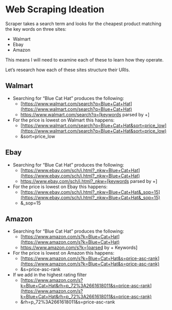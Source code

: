 # Web Scraping Ideation

Scraper takes a search term and looks for the cheapest product matching the key words on three sites:

- Walmart
- Ebay
- Amazon

This means I will need to examine each of these to learn how they operate.

Let’s research how each of these sites structure their URIs.

## Walmart

- Searching for “Blue Cat Hat” produces the following:
    - [https://www.walmart.com/search?q=Blue+Cat+Hat](https://www.walmart.com/search?q=Blue+Cat+Hat)
    - https://www.walmart.com/search?q=[keywords parsed by +]
- For the price is lowest on Walmart this happens:
    - [https://www.walmart.com/search?q=Blue+Cat+Hat&sort=price_low](https://www.walmart.com/search?q=Blue+Cat+Hat&sort=price_low)
    - &sort=price_low

## Ebay

- Searching for “Blue Cat Hat” produces the following:
    - [https://www.ebay.com/sch/i.html?_nkw=Blue+Cat+Hat](https://www.ebay.com/sch/i.html?_nkw=Blue+Cat+Hat)
    - https://www.ebay.com/sch/i.html?_nkw=[keywords parsed by +]
- For the price is lowest on Ebay this happens:
    - [https://www.ebay.com/sch/i.html?_nkw=Blue+Cat+Hat&_sop=15](https://www.ebay.com/sch/i.html?_nkw=Blue+Cat+Hat&_sop=15)
    - &_sop=15

## Amazon

- Searching for “Blue Cat Hat” produces the following:
    - [https://www.amazon.com/s?k=Blue+Cat+Hat](https://www.amazon.com/s?k=Blue+Cat+Hat)
    - https://www.amazon.com/s?k=[parsed by + Keywords]
- For the price is lowest on Amazon this happens:
    - [https://www.amazon.com/s?k=Blue+Cat+Hat&s=price-asc-rank](https://www.amazon.com/s?k=Blue+Cat+Hat&s=price-asc-rank)
    - &s=price-asc-rank
- If we add in the highest rating filter
    - [https://www.amazon.com/s?k=Blue+Cat+Hat&rh=p_72%3A2661618011&s=price-asc-rank](https://www.amazon.com/s?k=Blue+Cat+Hat&rh=p_72%3A2661618011&s=price-asc-rank)
    - &rh=p_72%3A2661618011&s=price-asc-rank